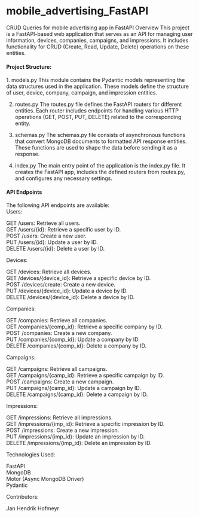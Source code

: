 # mobile_advertising_FastAPI
CRUD Queries for mobile advertising app in FastAPI
Overview
This project is a FastAPI-based web application that serves as an API for managing user information, devices, companies, campaigns, and impressions. It includes functionality for CRUD (Create, Read, Update, Delete) operations on these entities.

<h4>Project Structure:</h4>
1. models.py
This module contains the Pydantic models representing the data structures used in the application. These models define the structure of user, device, company, campaign, and impression entities.

2. routes.py
The routes.py file defines the FastAPI routers for different entities. Each router includes endpoints for handling various HTTP operations (GET, POST, PUT, DELETE) related to the corresponding entity.

3. schemas.py
The schemas.py file consists of asynchronous functions that convert MongoDB documents to formatted API response entities. These functions are used to shape the data before sending it as a response.

4. index.py
The main entry point of the application is the index.py file. It creates the FastAPI app, includes the defined routers from routes.py, and configures any necessary settings.


<h4>API Endpoints</h4>
The following API endpoints are available:
<br>
Users:

GET /users: Retrieve all users. <br>
GET /users/{id}: Retrieve a specific user by ID. <br>
POST /users: Create a new user. <br>
PUT /users/{id}: Update a user by ID. <br>
DELETE /users/{id}: Delete a user by ID. <br>

Devices:

GET /devices: Retrieve all devices.<br>
GET /devices/{device_id}: Retrieve a specific device by ID.<br>
POST /devices/create: Create a new device.<br>
PUT /devices/{device_id}: Update a device by ID.<br>
DELETE /devices/{device_id}: Delete a device by ID.<br>

Companies:

GET /companies: Retrieve all companies.<br>
GET /companies/{comp_id}: Retrieve a specific company by ID.<br>
POST /companies: Create a new company.<br>
PUT /companies/{comp_id}: Update a company by ID.<br>
DELETE /companies/{comp_id}: Delete a company by ID.<br>

Campaigns:

GET /campaigns: Retrieve all campaigns.<br>
GET /campaigns/{camp_id}: Retrieve a specific campaign by ID.<br>
POST /campaigns: Create a new campaign.<br>
PUT /campaigns/{camp_id}: Update a campaign by ID.<br>
DELETE /campaigns/{camp_id}: Delete a campaign by ID.<br>

Impressions:

GET /impressions: Retrieve all impressions.<br>
GET /impressions/{imp_id}: Retrieve a specific impression by ID.<br>
POST /impressions: Create a new impression.<br>
PUT /impressions/{imp_id}: Update an impression by ID.<br>
DELETE /impressions/{imp_id}: Delete an impression by ID.<br>

Technologies Used:

FastAPI<br>
MongoDB<br>
Motor (Async MongoDB Driver)<br>
Pydantic<br>

Contributors:

Jan Hendrik Hofmeyr

